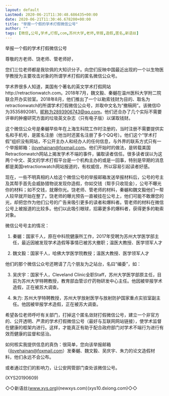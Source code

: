 ```yaml
---
layout: default
Lastmod: 2020-06-21T11:30:48.686435+00:00
date: 2020-06-21T11:30:46.678200+00:00
title: "举报一个假的学术打假微信公号"
author: ""
tags: [微信,公号,学术,打假,com,苏州大学,老师,举报,造假,匿名,新语丝]
---
```


举报一个假的学术打假微信公号

尊敬的方老师、饶老师、管老师好，

您们三位老师都是我钦佩的大知识分子。向您们反映中国最近出现的一个以生物医学教授为主要攻击对象的所谓学术打假的匿名微信公众号。

学术界很多人知道，美国有个著名的英文学术打假网站http://retractionwatch.com。2018年7月，魏文毅、秦樾在温州医科大学附二院联合开办实验室。2018年8月，他们推出了一个以勒索钱财为目的、取名为retractionwatch的所谓学术打假微信公众号，并取中文名为“撤稿网”。该微信ID为3535892081，昵称为2893906743@qq.com。他们还合办了几个实际不需要评审的肿瘤研究方面的垃圾英文杂志（只有电子版）以谋取钱财。

这个微信公众号是秦樾早些年在上海生科院工作时注册的，当时注册不需要提供实名和手机号，是匿名注册（他当时还匿名注册了多个QQ号）。他们这个“学术打假”组织没有网站，不公开主办人和经办人的任何信息，与外界的联系方式只有一个举报邮箱：ilovehainan@foxmail.com。他们开始时的做法，是转载美国Retractionwatch网站上揭发学术不端的事件，骗取读者信任。很多读者误以为这两个中文、英文的学术打假平台是一个机构主办的或是一回事，特别是早期的消息都是美国retractionwatch网站报道的，有权威信，所以容易引起读者好感。

现在，一些不明真相的人给这个微信公号的举报邮箱发送举报材料后，公号的号主及其帮手首先会威胁猎物说发现你造假，你如交钱（帮手只收现金），公号不曝光你的材料；如不交钱，就爆你光。饶老师、管老师的材料，秦樾和魏文毅他们一帮人较早就开始在整了。饶老师的曝光预告一直被挂在公号上，他们可能不敢爆您的光，却把您作为他们公号的广告来吸引更多的读者和爆料者。管老师的材料在微信公号上被报道的比较多。他们以此吸引眼球，招募更多的爆料者，获得更多的勒索对象。

微信公号号主的情况：

1) 秦樾：国家千人，原在中科院健康所工作，2017年受聘为苏州大学医学部主任，最近因被发现学术造假等事情已被苏大撤职；温医大教授、医学领军人才

2) 魏文毅：国家千人，哈佛大学医学院教授；温医大教授、医学领军人才

他们的那个微信公众号还聘请了几个朋友为之站台，名曰“编委”，如：

3) 吴庆宇：国家千人，Cleveland Clinic全职Staff，苏州大学医学部原主任，目前为苏州大学特聘教授，教育部血管诊疗药物研发中心主任。他因被举报学术造假，正在被苏大调查。

4) 朱力: 苏州大学特聘教授，苏州大学放射医学与放射防护国家重点实验室副主任。他因被举报学术造假，正在被苏大调查。

希望各位老师呼吁有关部门，打掉这个匿名敛财打假微信公号，建立一个非官方的、公开透明、严肃的学术打假微信公号（最好与互联网网站链接），使学术监督在健康的框架内进行。这样，才能真正有助于配合政府部门对学术不端行为进行有效而健康的监督和惩治。

如何核实我提供信息的真伪：很简单，您向该举报邮箱（ilovehainan@foxmail.com）发秦樾、魏文毅、吴庆宇、朱力的论文造假材料，他们永远不会公布。

或者通过您们的影响力，让公安网管部门查处该微信公号。

(XYS20190609)

◇◇新语丝(www.xys.org)(newxys.com)(xys10.dxiong.com)◇◇


